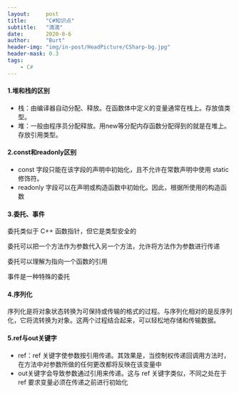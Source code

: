 ```yaml
---
layout:     post
title:      "C#知识点"
subtitle:   "滴滴"
date:       2020-8-6
author:     "Burt"
header-img: "img/in-post/HeadPicture/CSharp-bg.jpg"
header-mask: 0.3
tags:
    - C#
---
```




#### 1.堆和栈的区别

- 栈：由编译器自动分配、释放。在函数体中定义的变量通常在栈上。存放值类型。
- 堆：一般由程序员分配释放。用new等分配内存函数分配得到的就是在堆上。存放引用类型。



#### 2.const和readonly区别

- const 字段只能在该字段的声明中初始化，且不允许在常数声明中使用 static 修饰符。
- readonly 字段可以在声明或构造函数中初始化。因此，根据所使用的构造函数



#### 3.委托、事件

委托类似于 C++ 函数指针，但它是类型安全的

委托可以把一个方法作为参数代入另一个方法，允许将方法作为参数进行传递

委托可以理解为指向一个函数的引用

事件是一种特殊的委托



#### 4.序列化

序列化是将对象状态转换为可保持或传输的格式的过程。与序列化相对的是反序列化，它将流转换为对象。这两个过程结合起来，可以轻松地存储和传输数据。



#### 5.ref与out关键字

- ref：ref 关键字使参数按引用传递。其效果是，当控制权传递回调用方法时，在方法中对参数所做的任何更改都将反映在该变量中
- out关键字会导致参数通过引用来传递。这与 ref 关键字类似，不同之处在于 ref 要求变量必须在传递之前进行初始化